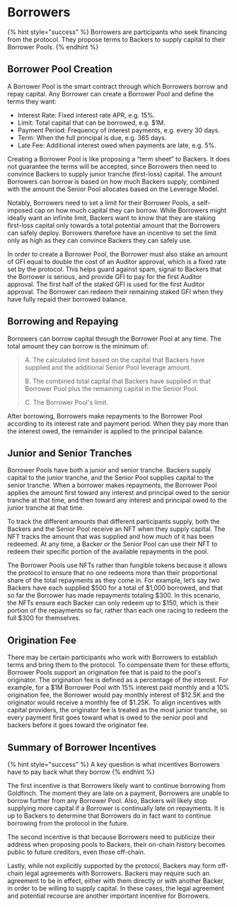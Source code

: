 # Borrowers

{% hint style="success" %}
Borrowers are participants who seek financing from the protocol. They propose terms to Backers to supply capital to their Borrower Pools.
{% endhint %}

## Borrower Pool Creation

A Borrower Pool is the smart contract through which Borrowers borrow and repay capital. Any Borrower can create a Borrower Pool and define the terms they want:

* Interest Rate: Fixed interest rate APR, e.g. 15%.
* Limit: Total capital that can be borrowed, e.g. $1M.
* Payment Period: Frequency of interest payments, e.g. every 30 days.
* Term: When the full principal is due, e.g. 365 days.
* Late Fee: Additional interest owed when payments are late, e.g. 5%.

Creating a Borrower Pool is like proposing a “term sheet” to Backers. It does not guarantee the terms will be accepted, since Borrowers then need to convince Backers to supply junior tranche \(first-loss\) capital. The amount Borrowers can borrow is based on how much Backers supply, combined with the amount the Senior Pool allocates based on the Leverage Model.

Notably, Borrowers need to set a limit for their Borrower Pools, a self-imposed cap on how much capital they can borrow. While Borrowers might ideally want an infinite limit, Backers want to know that they are staking first-loss capital only towards a total potential amount that the Borrowers can safely deploy. Borrowers therefore have an incentive to set the limit only as high as they can convince Backers they can safely use.

In order to create a Borrower Pool, the Borrower must also stake an amount of GFI equal to double the cost of an Auditor approval, which is a fixed rate set by the protocol. This helps guard against spam, signal to Backers that the Borrower is serious, and provide GFI to pay for the first Auditor approval. The first half of the staked GFI is used for the first Auditor approval. The Borrower can redeem their remaining staked GFI when they have fully repaid their borrowed balance.

## Borrowing and Repaying

Borrowers can borrow capital through the Borrower Pool at any time. The total amount they can borrow is the minimum of:

> A. The calculated limit based on the capital that Backers have supplied and the additional Senior Pool leverage amount.
>
> B. The combined total capital that Backers have supplied in that Borrower Pool plus the remaining capital in the Senior Pool.
>
> C. The Borrower Pool's limit.

After borrowing, Borrowers make repayments to the Borrower Pool according to its interest rate and payment period. When they pay more than the interest owed, the remainder is applied to the principal balance.

## Junior and Senior Tranches

Borrower Pools have both a junior and senior tranche. Backers supply capital to the junior tranche, and the Senior Pool supplies capital to the senior tranche. When a borrower makes repayments, the Borrower Pool applies the amount first toward any interest and principal owed to the senior tranche at that time, and then toward any interest and principal owed to the junior tranche at that time.

To track the different amounts that different participants supply, both the Backers and the Senior Pool receive an NFT when they supply capital. The NFT tracks the amount that was supplied and how much of it has been redeemed. At any time, a Backer or the Senior Pool can use their NFT to redeem their specific portion of the available repayments in the pool.

The Borrower Pools use NFTs rather than fungible tokens because it allows the protocol to ensure that no one redeems more than their proportional share of the total repayments as they come in. For example, let’s say two Backers have each supplied $500 for a total of $1,000 borrowed, and that so far the Borrower has made repayments totaling $300. In this scenario, the NFTs ensure each Backer can only redeem up to $150, which is their portion of the repayments so far, rather than each one racing to redeem the full $300 for themselves.

## Origination Fee

There may be certain participants who work with Borrowers to establish terms and bring them to the protocol. To compensate them for these efforts, Borrower Pools support an origination fee that is paid to the pool's originator. The origination fee is defined as a percentage of the interest. For example, for a $1M Borrower Pool with 15% interest paid monthly and a 10% origination fee, the Borrower would pay monthly interest of $12.5K and the originator would receive a monthly fee of $1.25K. To align incentives with capital providers, the originator fee is treated as the most junior tranche, so every payment first goes toward what is owed to the senior pool and backers before it goes toward the originator fee.

## Summary of Borrower Incentives

{% hint style="success" %}
A key question is what incentives Borrowers have to pay back what they borrow
{% endhint %}

The first incentive is that Borrowers likely want to continue borrowing from Goldfinch. The moment they are late on a payment, Borrowers are unable to borrow further from any Borrower Pool. Also, Backers will likely stop supplying more capital if a Borrower is continually late on repayments. It is up to Backers to determine that Borrowers do in fact want to continue borrowing from the protocol in the future.

The second incentive is that because Borrowers need to publicize their address when proposing pools to Backers, their on-chain history becomes public to future creditors, even those off-chain.

Lastly, while not explicitly supported by the protocol, Backers may form off-chain legal agreements with Borrowers. Backers may require such an agreement to be in effect, either with them directly or with another Backer, in order to be willing to supply capital. In these cases, the legal agreement and potential recourse are another important incentive for Borrowers.

